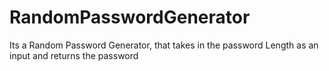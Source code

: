 # RandomPasswordGenerator
Its a Random Password Generator, that takes in the password Length as an input and returns the password
